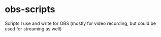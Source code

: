 # obs-scripts
Scripts I use and write for OBS (mostly for video recording, but could be used for streaming as well)
